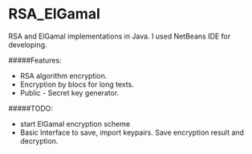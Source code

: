 RSA_ElGamal
===========

RSA and ElGamal implementations in Java.
I used NetBeans IDE for developing.

#####Features:
* RSA algorithm encryption. 
* Encryption by blocs for long texts.
* Public - Secret key generator.

#####TODO:

* start ElGamal encryption scheme
* Basic Interface to save, import keypairs. Save encryption result and decryption.


